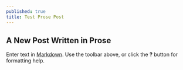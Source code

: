 ```yaml
---
published: true
title: Test Prose Post
---
```

## A New Post Written in Prose

Enter text in [Markdown](http://daringfireball.net/projects/markdown/). Use the toolbar above, or click the **?** button for formatting help.
